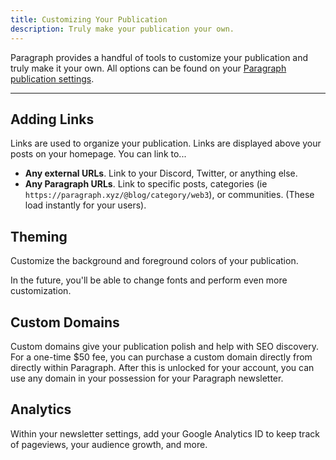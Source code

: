 ```yaml
---
title: Customizing Your Publication
description: Truly make your publication your own.
---
```


Paragraph provides a handful of tools to customize your publication and truly make it your own. All options can be found on your [Paragraph publication settings](https://paragraph.xyz/settings/publication/blog).

---

## Adding Links

Links are used to organize your publication. Links are displayed above your posts on your homepage. You can link to...

* **Any external URLs**. Link to your Discord, Twitter, or anything else.
* **Any Paragraph URLs**. Link to specific posts, categories (ie `https://paragraph.xyz/@blog/category/web3`), or communities. (These load instantly for your users).


## Theming

Customize the background and foreground colors of your publication.

In the future, you'll be able to change fonts and perform even more customization.


## Custom Domains

Custom domains give your publication polish and help with SEO discovery. For a one-time $50 fee, you can purchase a custom domain directly from directly within Paragraph. After this is unlocked for your account, you can use any domain in your possession for your Paragraph newsletter.

## Analytics

Within your newsletter settings, add your Google Analytics ID to keep track of pageviews, your audience growth, and more.
